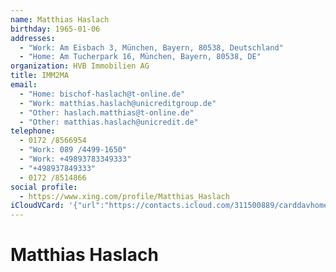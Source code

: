 ```yaml
---
name: Matthias Haslach
birthday: 1965-01-06
addresses:
  - "Work: Am Eisbach 3, München, Bayern, 80538, Deutschland"
  - "Home: Am Tucherpark 16, München, Bayern, 80538, DE"
organization: HVB Immobilien AG
title: IMM2MA
email:
  - "Home: bischof-haslach@t-online.de"
  - "Work: matthias.haslach@unicreditgroup.de"
  - "Other: haslach.matthias@t-online.de"
  - "Other: matthias.haslach@unicredit.de"
telephone:
  - 0172 /8566954
  - "Work: 089 /4499-1650"
  - "Work: +49893783349333"
  - "+498937849333"
  - 0172 /8514866
social profile:
  - https://www.xing.com/profile/Matthias_Haslach
iCloudVCard: '{"url":"https://contacts.icloud.com/311500889/carddavhome/card/MzRhNDhiNDUtYTBlNC00MzllLTk5MWMtYzg3NzBkZTg5ZTlm.vcf","etag":"\"kmfhccg9\"","data":"BEGIN:VCARD\r\nVERSION:3.0\r\nFN:\r\nN:Haslach;Matthias;;;\r\nUID:34a48b45-a0e4-439e-991c-c8770de89e9f\r\nBDAY;VALUE=date:1965-01-06\r\nADR;TYPE=WORK:;;Am Eisbach 3;München;Bayern;80538;Deutschland;\r\nADR;TYPE=HOME:;;Am Tucherpark 16;München;Bayern;80538;DE;\r\nWP1.X-ABLABEL:Work\r\nWP2.X-ABLABEL:Home\r\nWP3.X-ABLABEL:Work\r\nitem0.X-ABLABEL:xing\r\nPRODID:ez-vcard 0.9.13-fc\r\nREV:2025-04-03T22:10:16Z\r\nORG:HVB Immobilien AG;\r\nTITLE:IMM2MA\r\nEMAIL;TYPE=HOME:bischof-haslach@t-online.de\r\nEMAIL;TYPE=WORK:matthias.haslach@unicreditgroup.de\r\nEMAIL;TYPE=OTHER:haslach.matthias@t-online.de\r\nEMAIL;TYPE=OTHER:matthias.haslach@unicredit.de\r\nPHOTO;VALUE=uri:https://gateway.icloud.com/contacts/311500889/ck/card/ff0c2\r\n 56729c0a6a3343620d05c31a043\r\nTEL;TYPE=CELL:0172 /8566954\r\nTEL;TYPE=WORK:089 /4499-1650\r\nTEL;TYPE=WORK:+49893783349333\r\nTEL:+498937849333\r\nTEL:0172 /8514866\r\nitem0.X-SOCIALPROFILE;X-USER=Matthias_Haslach:https://www.xing.com/profile/\r\n Matthias_Haslach\r\nEND:VCARD"}'
---
```

# Matthias Haslach